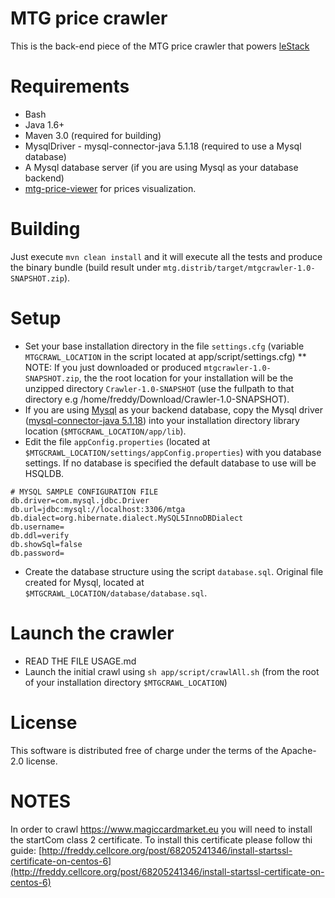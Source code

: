 MTG price crawler
=================

This is the back-end piece of the MTG price crawler that powers [leStack](http://www.lestack.fr)

Requirements
============

* Bash
* Java 1.6+
* Maven 3.0 (required for building)
* MysqlDriver - mysql-connector-java 5.1.18 (required to use a Mysql database)
* A Mysql database server (if you are using Mysql as your database backend)
* [mtg-price-viewer](http://github.com/drfmunoz/mtg-price-viewer) for prices visualization.

Building
========

Just execute `mvn clean install` and it will execute all the tests and produce the binary bundle (build result under `mtg.distrib/target/mtgcrawler-1.0-SNAPSHOT.zip`).

Setup
=====

* Set your base installation directory in the file `settings.cfg` (variable `MTGCRAWL_LOCATION` in the script located at app/script/settings.cfg)
** NOTE: If you just downloaded or produced `mtgcrawler-1.0-SNAPSHOT.zip`, the the root location for your installation will be the unzipped directory `Crawler-1.0-SNAPSHOT` (use the fullpath to that directory e.g /home/freddy/Download/Crawler-1.0-SNAPSHOT).
* If you are using [Mysql](http://www.mysql.com/) as your backend database, copy the Mysql driver ([mysql-connector-java 5.1.18](http://dev.mysql.com/downloads/connector/j/5.0.html)) into your installation directory library location (`$MTGCRAWL_LOCATION/app/lib`).
* Edit the file `appConfig.properties` (located at `$MTGCRAWL_LOCATION/settings/appConfig.properties`) with you database settings. If no database is specified the default database to use will be HSQLDB.

```
# MYSQL SAMPLE CONFIGURATION FILE
db.driver=com.mysql.jdbc.Driver
db.url=jdbc:mysql://localhost:3306/mtga
db.dialect=org.hibernate.dialect.MySQL5InnoDBDialect
db.username=
db.ddl=verify
db.showSql=false
db.password=
```

* Create the database structure using the script `database.sql`. Original file created for Mysql, located at `$MTGCRAWL_LOCATION/database/database.sql`.

Launch the crawler
=============

* READ THE FILE USAGE.md
* Launch the initial crawl using  `sh app/script/crawlAll.sh` (from the root of your installation directory `$MTGCRAWL_LOCATION`)

License
=======

This software is distributed free of charge under the terms of the Apache-2.0 license.


NOTES
=====

In order to crawl https://www.magiccardmarket.eu you will need to install the startCom class 2 certificate.
To install this certificate please follow thi guide: [http://freddy.cellcore.org/post/68205241346/install-startssl-certificate-on-centos-6](http://freddy.cellcore.org/post/68205241346/install-startssl-certificate-on-centos-6)
